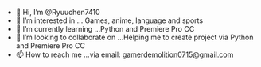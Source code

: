 - 👋 Hi, I’m @Ryuuchen7410
- 👀 I’m interested in ... Games, anime, language and sports
- 🌱 I’m currently learning ...Python and Premiere Pro CC
- 💞️ I’m looking to collaborate on ...Helping me to create project via Python and Premiere Pro CC
- 📫 How to reach me ...via email: gamerdemolition0715@gmail.com

<!---
Ryuuchen7410/Ryuuchen7410 is a ✨ special ✨ repository because its `README.md` (this file) appears on your GitHub profile.
You can click the Preview link to take a look at your changes.
--->



